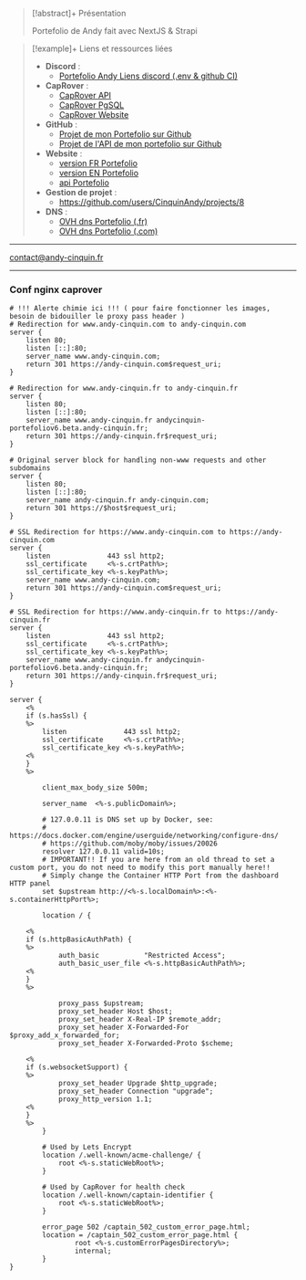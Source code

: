 > [!abstract]+ Présentation
> 
> Portefolio de Andy fait avec NextJS & Strapi 

> [!example]+ Liens et ressources liées
> 
> - **Discord** : 
> 	- [Portefolio Andy Liens discord (.env & github CI)](https://discord.com/channels/749294142114496646/1130620313823088732)
> - **CapRover** : 
> 	- [CapRover API](https://captain.beta.andy-cinquin.fr/#/apps/details/andycinquin-api-portefoliov6)
> 	- [CapRover PgSQL](https://captain.beta.andy-cinquin.fr/#/apps/details/andycinquin-pgsql-portefoliov6)
> 	- [CapRover Website](https://captain.beta.andy-cinquin.fr/#/apps/details/andycinquin-portefoliov6)
> - **GitHub** : 
> 	- [Projet de mon Portefolio sur Github](https://github.com/CinquinAndy/PortefolioV6)
> 	- [Projet de l'API de mon portefolio sur Github](https://github.com/CinquinAndy/api-PortefolioV6)
> - **Website** : 
> 	- [version FR Portefolio](https://andy-cinquin.fr/)
> 	- [version EN Portefolio](https://andy-cinquin.com/)
> 	- [api Portefolio](https://api.andy-cinquin.fr/admin)
> - **Gestion de projet** : 
> 	- https://github.com/users/CinquinAndy/projects/8
> - **DNS** : 
> 	- [OVH dns Portefolio (.fr)](https://www.ovh.com/manager/#/web/zone/andy-cinquin.fr)
> 	- [OVH dns Portefolio (.com)](https://www.ovh.com/manager/#/web/domain/andy-cinquin.com/information)


---

contact@andy-cinquin.fr

---
### Conf nginx caprover
```
# !!! Alerte chimie ici !!! ( pour faire fonctionner les images, besoin de bidouiller le proxy pass header )
# Redirection for www.andy-cinquin.com to andy-cinquin.com
server {
    listen 80;    
    listen [::]:80;
    server_name www.andy-cinquin.com;
    return 301 https://andy-cinquin.com$request_uri;
}

# Redirection for www.andy-cinquin.fr to andy-cinquin.fr
server {
    listen 80;    
    listen [::]:80;
    server_name www.andy-cinquin.fr andycinquin-portefoliov6.beta.andy-cinquin.fr;
    return 301 https://andy-cinquin.fr$request_uri;
}

# Original server block for handling non-www requests and other subdomains
server {
    listen 80;    
    listen [::]:80;
    server_name andy-cinquin.fr andy-cinquin.com;
    return 301 https://$host$request_uri;
}

# SSL Redirection for https://www.andy-cinquin.com to https://andy-cinquin.com
server {
    listen              443 ssl http2;
    ssl_certificate     <%-s.crtPath%>;
    ssl_certificate_key <%-s.keyPath%>;
    server_name www.andy-cinquin.com;
    return 301 https://andy-cinquin.com$request_uri;
}

# SSL Redirection for https://www.andy-cinquin.fr to https://andy-cinquin.fr
server {
    listen              443 ssl http2;
    ssl_certificate     <%-s.crtPath%>;
    ssl_certificate_key <%-s.keyPath%>;
    server_name www.andy-cinquin.fr andycinquin-portefoliov6.beta.andy-cinquin.fr;
    return 301 https://andy-cinquin.fr$request_uri;
}

server { 
    <%
    if (s.hasSsl) {
    %>
        listen              443 ssl http2;
        ssl_certificate     <%-s.crtPath%>;
        ssl_certificate_key <%-s.keyPath%>;
    <%
    }
    %>

        client_max_body_size 500m;

        server_name  <%-s.publicDomain%>;

        # 127.0.0.11 is DNS set up by Docker, see:
        # https://docs.docker.com/engine/userguide/networking/configure-dns/
        # https://github.com/moby/moby/issues/20026
        resolver 127.0.0.11 valid=10s;
        # IMPORTANT!! If you are here from an old thread to set a custom port, you do not need to modify this port manually here!!
        # Simply change the Container HTTP Port from the dashboard HTTP panel
        set $upstream http://<%-s.localDomain%>:<%-s.containerHttpPort%>;

        location / {

    <%
    if (s.httpBasicAuthPath) {
    %>
            auth_basic           "Restricted Access";
            auth_basic_user_file <%-s.httpBasicAuthPath%>; 
    <%
    }
    %>

            proxy_pass $upstream;
            proxy_set_header Host $host;
            proxy_set_header X-Real-IP $remote_addr;
            proxy_set_header X-Forwarded-For $proxy_add_x_forwarded_for;
            proxy_set_header X-Forwarded-Proto $scheme;

    <%
    if (s.websocketSupport) {
    %>
            proxy_set_header Upgrade $http_upgrade;
            proxy_set_header Connection "upgrade";
            proxy_http_version 1.1;
    <%
    }
    %>
        }

        # Used by Lets Encrypt
        location /.well-known/acme-challenge/ {
            root <%-s.staticWebRoot%>;
        }
        
        # Used by CapRover for health check
        location /.well-known/captain-identifier {
            root <%-s.staticWebRoot%>;
        }

        error_page 502 /captain_502_custom_error_page.html;
        location = /captain_502_custom_error_page.html {
                root <%-s.customErrorPagesDirectory%>;
                internal;
        }
}
```